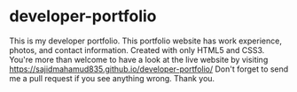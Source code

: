 # developer-portfolio
This is my developer portfolio. This portfolio website has work experience, photos, and contact information. Created with only HTML5 and CSS3. 
You're more than welcome to have a look at the live website by visiting https://sajidmahamud835.github.io/developer-portfolio/ 
Don't forget to send me a pull request if you see anything wrong. Thank you.

